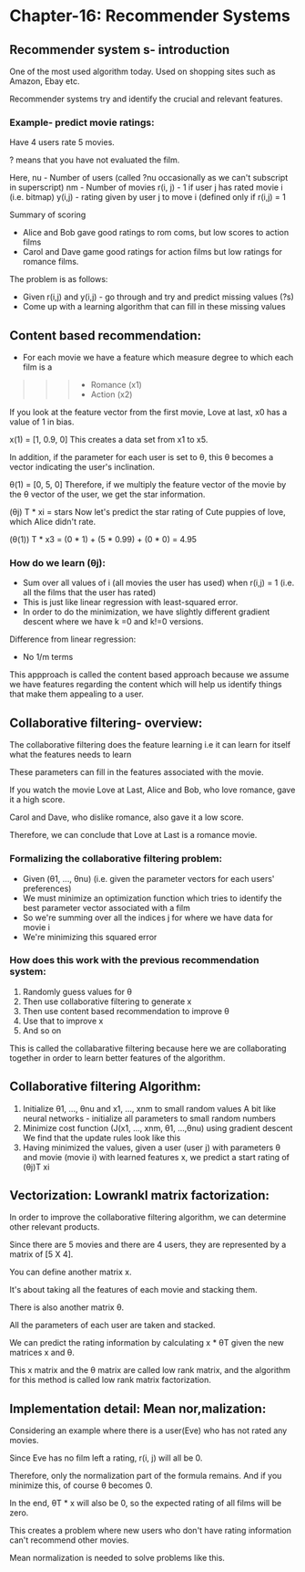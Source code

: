 # Chapter-16: Recommender Systems
## Recommender system s- introduction

One of the most used algorithm today. Used on shopping sites such as Amazon, Ebay etc.

Recommender systems try and identify the crucial and relevant features.

### Example- predict movie ratings:
Have 4 users rate 5 movies.

? means that you have not evaluated the film.

Here,
nu - Number of users (called ?nu occasionally as we can't subscript in superscript)
nm - Number of movies
r(i, j) - 1 if user j has rated movie i (i.e. bitmap)
y(i,j) - rating given by user j to move i (defined only if r(i,j) = 1

Summary of scoring
+ Alice and Bob gave good ratings to rom coms, but low scores to action films
+ Carol and Dave game good ratings for action films but low ratings for romance films.

The problem is as follows:
+ Given r(i,j) and y(i,j) - go through and try and predict missing values (?s)
+ Come up with a learning algorithm that can fill in these missing values

## Content based recommendation:
+ For each movie we have a feature which measure degree to which each film is a 
>>> + Romance (x1)
>>> + Action (x2)

If you look at the feature vector from the first movie, Love at last, x0 has a value of 1 in bias.

x(1) = [1, 0.9, 0]
This creates a data set from x1 to x5.

In addition, if the parameter for each user is set to θ, this θ becomes a vector indicating the user's inclination.

θ(1) = [0, 5, 0]
Therefore, if we multiply the feature vector of the movie by the θ vector of the user, we get the star information.

(θj) T * xi = stars
Now let's predict the star rating of Cute puppies of love, which Alice didn't rate.

(θ(1)) T * x3 = (0 * 1) + (5 * 0.99) + (0 * 0) = 4.95


### How do we learn (θj):
+ Sum over all values of i (all movies the user has used) when r(i,j) = 1 (i.e. all the films that the user has rated)
+ This is just like linear regression with least-squared error.
+ In order to do the minimization, we have slightly different gradient descent where we have k =0 and k!=0 versions. 


Difference from linear regression:
+ No 1/m terms 


This appproach is called the content based approach because we assume we have features regarding the content which will help us identify things that make them appealing to a user.


## Collaborative filtering- overview:
The collaborative filtering does the feature learning i.e it can learn for itself what the features needs to learn

These parameters can fill in the features associated with the movie.

If you watch the movie Love at Last, Alice and Bob, who love romance, gave it a high score.

Carol and Dave, who dislike romance, also gave it a low score.

Therefore, we can conclude that Love at Last is a romance movie.


### Formalizing the collaborative filtering problem:
+ Given (θ1, ..., θnu) (i.e. given the parameter vectors for each users' preferences)
+ We must minimize an optimization function which tries to identify the best parameter vector associated with a film
+ So we're summing over all the indices j for where we have data for movie i
+ We're minimizing this squared error 



### How does this work with the previous recommendation system:

1. Randomly guess values for θ
2. Then use collaborative filtering to generate x
3. Then use content based recommendation to improve θ
4. Use that to improve x
5. And so on

This is called the collabarative filtering because here we are collaborating together in order to learn better features of the algorithm.


## Collaborative filtering Algorithm:
1) Initialize θ1, ..., θnu and x1, ..., xnm to small random values
A bit like neural networks - initialize all parameters to small random numbers
2) Minimize cost function (J(x1, ..., xnm, θ1, ...,θnu) using gradient descent
We find that the update rules look like this
3)  Having minimized the values, given a user (user j) with parameters θ and movie (movie i) with learned features x, we predict a start rating of (θj)T xi 

## Vectorization: Lowrankl matrix factorization: 
In order to improve the collaborative filtering algorithm, we can determine other relevant products.


Since there are 5 movies and there are 4 users, they are represented by a matrix of [5 X 4].

You can define another matrix x.

It's about taking all the features of each movie and stacking them.

There is also another matrix θ.

All the parameters of each user are taken and stacked.

We can predict the rating information by calculating x * θT given the new matrices x and θ.

This x matrix and the θ matrix are called low rank matrix, and the algorithm for this method is called low rank matrix factorization.


## Implementation detail: Mean nor,malization:

Considering an example where there is a user(Eve) who has not rated any movies.


Since Eve has no film left a rating, r(i, j) will all be 0.

Therefore, only the normalization part of the formula remains. And if you minimize this, of course θ becomes 0.

In the end, θT * x will also be 0, so the expected rating of all films will be zero.

This creates a problem where new users who don't have rating information can't recommend other movies.

Mean normalization is needed to solve problems like this.